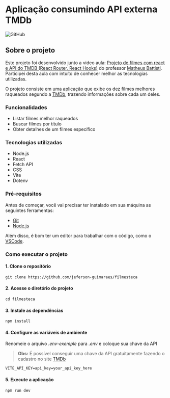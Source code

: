# Aplicação consumindo API externa TMDb

![GitHub](https://img.shields.io/github/license/JefersonGuimaraes/filmesteca)

## Sobre o projeto

Este projeto foi desenvolvido junto a video aula: [Projeto de filmes com react e API do TMDB (React Router, React Hooks)](https://www.youtube.com/watch?v=XqxUHVVO7-U&ab_channel=MatheusBattisti-HoradeCodar) do professor [Matheus Battisti](https://github.com/matheusbattisti). Participei desta aula com intuíto de conhecer melhor as tecnologias utilizadas.

O projeto consiste em uma aplicação que exibe os dez filmes melhores raqueados segundo a [TMDb](https://developer.themoviedb.org/docs/getting-started), trazendo informações sobre cada um deles.

### Funcionalidades

* Listar filmes melhor raqueados
* Buscar filmes por título
* Obter detalhes de um filmes específico

### Tecnologias utilizadas

* Node.js
* React
* Fetch API
* CSS
* Vite
* Dotenv

### Pré-requisitos

Antes de começar, você vai precisar ter instalado em sua máquina as seguintes ferramentas:

* [Git](https://git-scm.com/)
* [Node.js](https://nodejs.org/pt)

Além disso, é bom ter um editor para trabalhar com o código, como o [VSCode](https://code.visualstudio.com/).

### Como executar o projeto

#### 1. Clone o repositório
```
git clone https://github.com/jeferson-guimaraes/filmesteca
```

#### 2. Acesse o diretório do projeto
```
cd filmesteca
```

#### 3. Instale as dependências
```
npm install
```

#### 4. Configure as variáveis de ambiente
Renomeie o arquivo _.env-exemple_ para _.env_ e coloque sua chave da API

>**Obs:** É possível conseguir uma chave da API gratuitamente fazendo o cadastro no site [TMDb](https://developer.themoviedb.org/docs/getting-started)

```
VITE_API_KEY=api_key=your_api_key_here
```

#### 5. Execute a aplicação
```
npm run dev
```